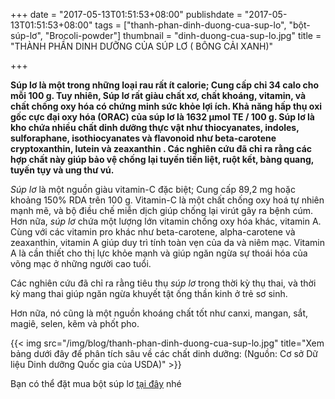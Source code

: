 +++
date = "2017-05-13T01:51:53+08:00"
publishdate = "2017-05-13T01:51:53+08:00"
tags = ["thanh-phan-dinh-duong-cua-sup-lo", "bột-súp-lơ", "Brocoli-powder"]
thumbnail = "dinh-duong-cua-sup-lo.jpg"
title = "THÀNH PHẦN DINH DƯỠNG CỦA SÚP LƠ ( BÔNG CẢI XANH)"

+++
 
 **Súp lơ là một trong những loại rau rất ít calorie; Cung cấp chỉ 34 calo cho mỗi 100 g. Tuy nhiên, Súp lơ rất giàu chất xơ, chất khoáng, vitamin, và chất chống oxy hóa có chứng minh sức khỏe lợi ích. Khả năng hấp thụ oxi gốc cực đại oxy hóa (ORAC) của súp lơ là 1632 μmol TE / 100 g.
Súp lơ là kho chứa nhiều chất dinh dưỡng thực vật như thiocyanates, indoles, sulforaphane, isothiocyanates và flavonoid như beta-carotene cryptoxanthin, lutein và zeaxanthin . Các nghiên cứu đã chỉ ra rằng các hợp chất này giúp bảo vệ chống lại tuyến tiền liệt, ruột kết, bàng quang, tuyến tụy và ung thư vú.**

_Súp lơ_ là một nguồn giàu vitamin-C đặc biệt; Cung cấp 89,2 mg hoặc khoảng 150% RDA trên 100 g. Vitamin-C là một chất chống oxy hoá tự nhiên mạnh mẽ, và bộ điều chế miễn dịch giúp chống lại virút gây ra bệnh cúm.
Hơn nữa, _súp lơ_ chứa một lượng lớn vitamin chống oxy hóa khác, vitamin A. Cùng với các vitamin pro khác như beta-carotene, alpha-carotene và zeaxanthin, vitamin A giúp duy trì tính toàn vẹn của da và niêm mạc. Vitamin A là cần thiết cho thị lực khỏe mạnh và giúp ngăn ngừa sự thoái hóa của võng mạc ở những người cao tuổi.

Các nghiên cứu đã chỉ ra rằng tiêu thụ _súp lơ_ trong thời kỳ thụ thai, và thời kỳ mang thai giúp ngăn ngừa khuyết tật ống thần kinh ở trẻ sơ sinh.

Hơn nữa, nó cũng là một nguồn khoáng chất tốt như canxi, mangan, sắt, magiê, selen, kẽm và phốt pho.

{{< img src="/img/blog/thanh-phan-dinh-duong-cua-sup-lo.jpg" title="Xem bảng dưới đây để phân tích sâu về các chất dinh dưỡng:
 (Nguồn: Cơ sở Dữ liệu Dinh dưỡng Quốc gia của USDA)" >}}

Bạn có thể đặt mua bột súp lơ [tại đây](/san-pham/bot-sup-lo-xanh-50g/) nhé
